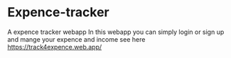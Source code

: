 # Expence-tracker
A expence tracker webapp
In this webapp you can simply login or sign up and mange your expence and income
see here https://track4expence.web.app/
